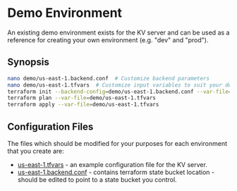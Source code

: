 # Demo Environment

An existing demo environment exists for the KV server and can be used as a reference for creating
your own environment (e.g. "dev" and "prod").

## Synopsis

```bash
nano demo/us-east-1.backend.conf  # Customize backend parameters
nano demo/us-east-1.tfvars  # Customize input variables to suit your demo environment.
terraform init --backend-config=demo/us-east-1.backend.conf --var-file=demo/us-east-1.tfvars --reconfigure
terraform plan --var-file=demo/us-east-1.tfvars
terraform apply --var-file=demo/us-east-1.tfvars
```

## Configuration Files

The files which should be modified for your purposes for each environment that you create are:

-   [us-east-1.tfvars](demo/us-east-1.tfvars) - an example configuration file for the KV server.
-   [us-east-1.backend.conf](demo/us-east-1.backend.conf) - contains terraform state bucket
    location - should be edited to point to a state bucket you control.
